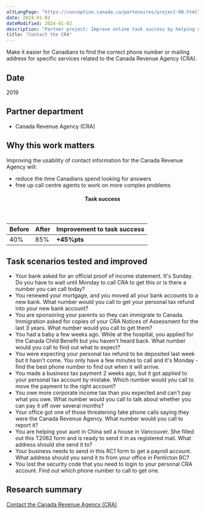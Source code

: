 ```yaml
---
altLangPage: "https://conception.canada.ca/partenaires/project-08.html"
date: 2024-01-02
dateModified: 2024-01-02
description: "Partner project: Improve online task success by helping users find answers. Using call centre evidence and web analytics data, the Digital Transformation Office (DTO) partnered with Canada Revenue Agency to work towards improving outcomes. Date: 2019"
title: "Contact the CRA"
---
```

<p>Make it easier for Canadians to find the correct phone number or mailing address for specific services related to the Canada Revenue Agency (CRA).</p>
<h2>Date</h2>
<p>2019</p>
<h2>Partner department</h2>
<ul>
  <li>Canada Revenue Agency (CRA)</li>
</ul>
<h2>Why this work matters</h2>
<p>Improving the usability of contact information for the Canada Revenue Agency will: </p>
<ul class="lst-spcd">
  <li>reduce the time Canadians spend looking for answers</li>
  <li>free up call centre agents to work on more complex problems</li>
</ul>
<div class="row mrgn-tp-lg mrgn-bttm-lg">
  <div class="col-md-8">
    <div class="panel panel-success">
      <header class="panel-heading">
        <h4 class="panel-title text-center">Task success</h4>
      </header>
      <table class="table">
        <thead>
          <tr style="">
            <th scope="col" class="col-md-3">Before</th>
            <th scope="col" class="col-md-3">After</th>
            <th scope="col" class="col-md-6">Improvement to task success</th>
          </tr>
        </thead>
        <tbody>
          <tr>
            <td class="table-smnum">40%</td>
            <td class="table-smnum">85%</td>
            <td class="table-smnum"><span class="text-success"><strong>+45%pts</strong></span></td>
          </tr>
        </tbody>
      </table>
    </div>
  </div>
</div>
<h2>Task scenarios tested and improved</h2>
<ul class="lst-spcd">
  <li>Your bank asked for an official proof of income statement. It's Sunday. Do you have to wait until Monday to call CRA to get this or is there a number you can call today?</li>
  <li>You renewed your mortgage, and you moved all your bank accounts to a new bank. What number would you call to get your personal tax refund into your new bank account?</li>
  <li>You are sponsoring your parents so they can immigrate to Canada. Immigration asked for copies of your CRA Notices of Assessment for the last 3 years. What number would you call to get them?</li>
  <li>You had a baby a few weeks ago. While at the hospital, you applied for the Canada Child Benefit but you haven't heard back. What number would you call to find out what to expect?</li>
  <li>You were expecting your personal tax refund to be deposited last week but it hasn't come. You only have a few minutes to call and it's Monday
    - find the best phone number to find out when it will arrive.</li>
  <li>You made a business tax payment 2 weeks ago, but it got applied to your personal tax account by mistake. Which number would you call to move the payment to the right account?</li>
  <li>You owe more corporate income tax than you expected and can't pay what you owe. What number would you call to talk about whether you can pay it off over several months?</li>
  <li>Your office got one of those threatening fake phone calls saying they were the Canada Revenue Agency. What number would you call to report it?</li>
  <li>You are helping your aunt in China sell a house in Vancouver. She filled out this T2062 form and is ready to send it in as registered mail. What address should she send it to?</li>
  <li>Your business needs to send in this RC1 form to get a payroll account. What address should you send it to from your office in Penticton BC?</li>
  <li>You lost the security code that you need to login to your personal CRA account. Find out which phone number to call to get one.</li>
</ul>
<h2>Research summary</h2>
<p><a href="https://blog.canada.ca/research-summaries/cra-contact-us-research-summary.html">Contact the Canada Revenue Agency (CRA)</a></p>
